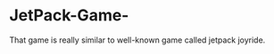 JetPack-Game-
=============

That game is really similar to well-known game called jetpack joyride. 
